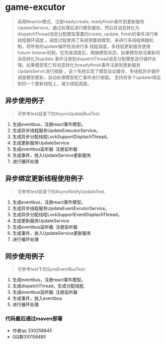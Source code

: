 # game-excutor
> 采用Reactor模式，注册readycreate, readyfinish事件到更新服务UpdateService，通过处理后进行模型缓存，然后将消息转化为
dispatchThread消息分配模型需要的create, update, finish的事件进行单线程循环调度
。调度过程使用了系统预置锁模型，来进行多线程唤醒机制，将所有的update循环检测进行多
线程调度，多线程更新服务使用future-listener机制，在完成调度后，根据模型状态，如果模型存活重新将消息转化为update
事件注册到dispatchThread消息分配模型进行循环处理。如果模型死亡将消息转化为readyfinish事件注册到更新服务UpdateServic进行销毁
。这个系统实现了模型自动缓存，多线程异步循环调度模型更新，自动处理模型死亡事件进行销毁。
支持将多个updater绑定到同一个更新线程上，减少线程调度。

## 异步使用例子

> 可参考test目录下的AsyncUpdateBusTest.

1. 生成eventbus，注册react事件模型。
3. 生成异步线程服务UpdateExecutorService。
4. 生成异步分配线程LockSupportDisptachThread。
5. 生成更新服务UpdateService
6. 生成eventbus监听器. 注册监听器
8. 生成事件，放入UpdateService更新服务
9. 进行循环处理

## 异步绑定更新线程使用例子

> 可参考test目录下的AsyncNotifyUpdateTest.

1. 生成eventbus，注册react事件模型。
3. 生成异步线程服务UpdateEventExcutorService。
4. 生成异步分配线程LockSupportEventDisptachThread。
5. 生成更新服务UpdateService
6. 生成eventbus监听器. 注册监听器
8. 生成事件，放入UpdateService更新服务
9. 进行循环处理

## 同步使用例子

> 可参考test下的SynsEventBusTest.

1. 生成eventbus，注册react事件模型。
2. 生成dispatchThread，生成分配线程.
3. 生成eventbus监听器. 注册监听器
4. 生成事件，放入eventbus
5. 进行循环处理

### 代码最后通过maven部署

- 作者qq 330258845
- QQ群310158485
